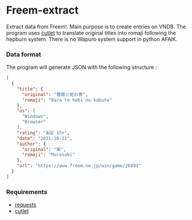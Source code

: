 # Freem-extract

Extract data from Freem!. Main purpose is to create entries on VNDB. The program uses [cutlet](https://github.com/polm/cutlet) to translate original titles into romaji following the hepburn system. There is no Wapuro system support in python AFAIK. 

### Data format

The program will generate JSON with the following structure :

```json
[
  {
    "title": {
      "original": "薔薇と蛇の冑",
      "romaji": "Bara to hebi no kabuto"
    },
    "os": [
      "Windows",
      "Browser"
    ],
    "rating": "AGE 15+",
    "date": "2021-10-21",
    "author": {
      "original": "紫",
      "romaji": "Murasaki"
    },
    "url": "https://www.freem.ne.jp/win/game/26893"
  }
]
```
### Requirements

* [requests](https://github.com/psf/requests)
* [cutlet](https://github.com/polm/cutlet)
